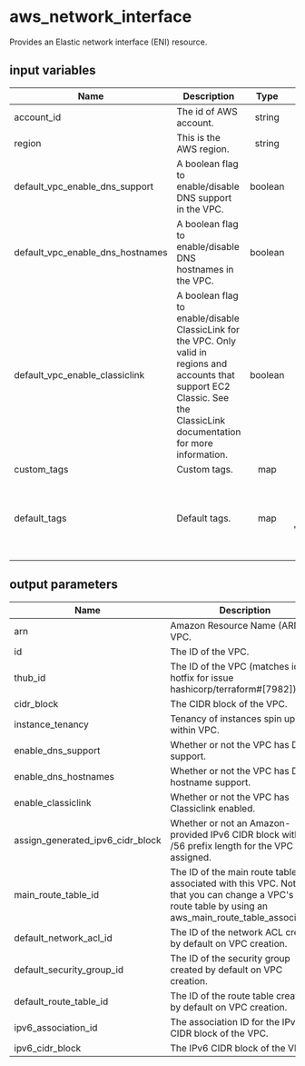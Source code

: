 # aws_network_interface

Provides an Elastic network interface (ENI) resource.

## input variables

| Name | Description | Type | Default | Required |
|------|-------------|:----:|:-----:|:-----:|
|account_id|The id of AWS account.|string||Yes|
|region|This is the AWS region.|string|us-east-1|Yes|
|default_vpc_enable_dns_support|A boolean flag to enable/disable DNS support in the VPC.|boolean|false|No|
|default_vpc_enable_dns_hostnames|A boolean flag to enable/disable DNS hostnames in the VPC.|boolean|false|No|
|default_vpc_enable_classiclink|A boolean flag to enable/disable ClassicLink for the VPC. Only valid in regions and accounts that support EC2 Classic. See the ClassicLink documentation for more information.|boolean|false|No|
|custom_tags|Custom tags.|map||No|
|default_tags|Default tags.|map|{"ThubName"= "{{ name }}","ThubCode"= "{{ code }}","ThubEnv"= "default","Description" = "Managed by TerraHub"}|No|

## output parameters

| Name | Description | Type |
|------|-------------|:----:|
|arn|Amazon Resource Name (ARN) of VPC.|string|
|id|The ID of the VPC.|string|
|thub_id|The ID of the VPC (matches id; hotfix for issue hashicorp/terraform#[7982]).|string|
|cidr_block|The CIDR block of the VPC.|string|
|instance_tenancy|Tenancy of instances spin up within VPC.|string|
|enable_dns_support|Whether or not the VPC has DNS support.|string|
|enable_dns_hostnames|Whether or not the VPC has DNS hostname support.|string|
|enable_classiclink|Whether or not the VPC has Classiclink enabled.|string|
|assign_generated_ipv6_cidr_block|Whether or not an Amazon-provided IPv6 CIDR block with a /56 prefix length for the VPC was assigned.|string|
|main_route_table_id|The ID of the main route table associated with this VPC. Note that you can change a VPC's main route table by using an aws_main_route_table_association.|string|
|default_network_acl_id|The ID of the network ACL created by default on VPC creation.|string|
|default_security_group_id|The ID of the security group created by default on VPC creation.|string|
|default_route_table_id|The ID of the route table created by default on VPC creation.|string|
|ipv6_association_id|The association ID for the IPv6 CIDR block of the VPC.|string|
|ipv6_cidr_block|The IPv6 CIDR block of the VPC.|string|

